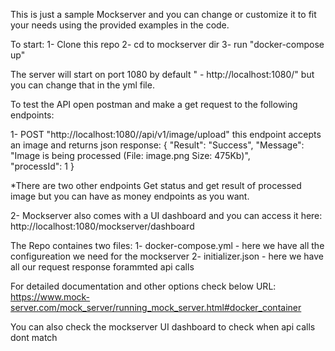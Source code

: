 This is just a sample Mockserver and you can change or customize it to fit your needs using the provided examples in the code.

To start:
1- Clone this repo
2- cd to mockserver dir
3- run "docker-compose up"

The server will start on port 1080 by default " - http://localhost:1080/" but you can change that in the yml file.

To test the API open postman and make a get request to the following endpoints:

1- POST "http://localhost:1080//api/v1/image/upload" this endpoint accepts an image and returns json response:
{
"Result": "Success",
"Message": "Image is being processed (File: image.png Size: 475Kb)",\
"processId": 1
}

*There are two other endpoints Get status and get result of processed image but you can have as money endpoints as you want.

2- Mockserver also comes with a UI dashboard and you can access it here: http://localhost:1080/mockserver/dashboard

The Repo containes two files:
1- docker-compose.yml - here we have all the configureation we need for the mockserver
2- initializer.json - here we have all our request response forammted api calls

For detailed documentation and other options check below URL:
https://www.mock-server.com/mock_server/running_mock_server.html#docker_container

You can also check the mockserver UI dashboard to check when api calls dont match

